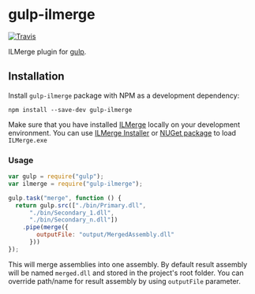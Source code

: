 # gulp-ilmerge
[![Travis](https://img.shields.io/travis/vlukash/gulp-ilmerge.svg?style=flat-square)](https://travis-ci.org/vlukash/gulp-ilmerge)

ILMerge plugin for [gulp](https://github.com/wearefractal/gulp).

## Installation

Install `gulp-ilmerge` package with NPM as a development dependency:

```shell
npm install --save-dev gulp-ilmerge
```

Make sure that you have installed [ILMerge](http://research.microsoft.com/en-us/people/mbarnett/ilmerge.aspx) locally on your development environment.
You can use [ILMerge Installer](https://www.microsoft.com/en-us/download/details.aspx?id=17630) or [NUGet package](https://www.nuget.org/packages/ilmerge) to load `ILMerge.exe`

### Usage

```javascript
var gulp = require("gulp");
var ilmerge = require("gulp-ilmerge");

gulp.task("merge", function () {
  return gulp.src(["./bin/Primary.dll",
      "./bin/Secondary_1.dll",
      "./bin/Secondary_n.dll"])
    .pipe(merge({
        outputFile: "output/MergedAssembly.dll"
      }))
});
```

This will merge assemblies into one assembly. By default result assembly will be named `merged.dll` and stored in the project's root folder.
You can override path/name for result assembly by using `outputFile` parameter.
